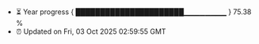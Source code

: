 - ⏳ Year progress { ██████████████████████▁▁▁▁▁▁▁▁ } 75.38 %
- ⏰ Updated on Fri, 03 Oct 2025 02:59:55 GMT

